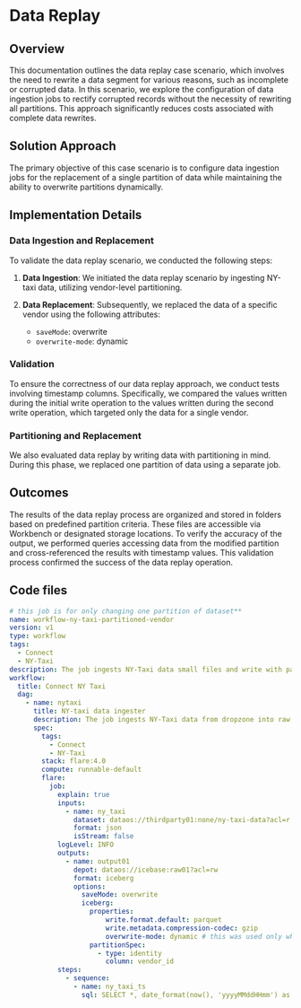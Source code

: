 # Data Replay

## Overview

This documentation outlines the data replay case scenario, which involves the need to rewrite a data segment for various reasons, such as incomplete or corrupted data. In this scenario, we explore the configuration of data ingestion jobs to rectify corrupted records without the necessity of rewriting all partitions. This approach significantly reduces costs associated with complete data rewrites.

## Solution Approach

The primary objective of this case scenario is to configure data ingestion jobs for the replacement of a single partition of data while maintaining the ability to overwrite partitions dynamically.

## Implementation Details

### **Data Ingestion and Replacement**
To validate the data replay scenario, we conducted the following steps:

1. **Data Ingestion**: We initiated the data replay scenario by ingesting NY-taxi data, utilizing vendor-level partitioning.

2. **Data Replacement**: Subsequently, we replaced the data of a specific vendor using the following attributes:
   - `saveMode`: overwrite
   - `overwrite-mode`: dynamic

### **Validation**

To ensure the correctness of our data replay approach, we conduct tests involving timestamp columns. Specifically, we compared the values written during the initial write operation to the values written during the second write operation, which targeted only the data for a single vendor.

### **Partitioning and Replacement**


We also evaluated data replay by writing data with partitioning in mind. During this phase, we replaced one partition of data using a separate job.

## Outcomes

The results of the data replay process are organized and stored in folders based on predefined partition criteria. These files are accessible via Workbench or designated storage locations. To verify the accuracy of the output, we performed queries accessing data from the modified partition and cross-referenced the results with timestamp values. This validation process confirmed the success of the data replay operation.

## Code files

```yaml
# this job is for only changing one partition of dataset**
name: workflow-ny-taxi-partitioned-vendor
version: v1
type: workflow
tags:
  - Connect
  - NY-Taxi
description: The job ingests NY-Taxi data small files and write with partitioning on vendor_id
workflow:
  title: Connect NY Taxi
  dag:
    - name: nytaxi
      title: NY-taxi data ingester
      description: The job ingests NY-Taxi data from dropzone into raw zone
      spec:
        tags:
          - Connect
          - NY-Taxi
        stack: flare:4.0
        compute: runnable-default
        flare:
          job:
            explain: true
            inputs:
              - name: ny_taxi
                dataset: dataos://thirdparty01:none/ny-taxi-data?acl=r
                format: json
                isStream: false
            logLevel: INFO
            outputs:
              - name: output01
                depot: dataos://icebase:raw01?acl=rw
                format: iceberg
                options:
                  saveMode: overwrite
                  iceberg:
                    properties:
                        write.format.default: parquet
                        write.metadata.compression-codec: gzip
                        overwrite-mode: dynamic # this was used only when one partition data is need to replace with saveMode as Overwrite 
                    partitionSpec:
                      - type: identity
                        column: vendor_id
            steps:
              - sequence:
                - name: ny_taxi_ts
                  sql: SELECT *, date_format(now(), 'yyyyMMddHHmm') as version, now() as ts_ny_taxi FROM ny_taxi where vendor_id = 1   ## data written for only one vendor
```